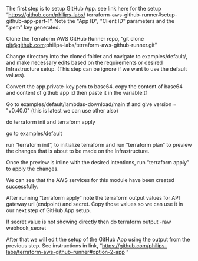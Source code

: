 The first step is to setup GitHub App. see link here for the setup “https://github.com/philips-labs/ terraform-aws-github-runner#setup-github-app-part-1“. Note the "App ID", "Client ID" parameters and the “.pem” key generated.

Clone the Terraform AWS GitHub Runner repo, “git clone git@github.com:philips-labs/terraform-aws-github-runner.git“

Change directory into the cloned folder and navigate to examples/default/, and make necessary edits based on the requirements or desired Infrastructure setup. (This step can be ignore if we want to use the default values).

Convert the app.private-key.pem to base64. copy the content of base64 and content of github app id then paste it in the variable.tf

Go to examples/default/lambdas-download/main.tf and give version = "v0.40.0" (this is latest we can use other also)

do terraform init and terraform apply

go to examples/default

run “terraform init”, to initialize terraform and run “terraform plan” to preview the changes that is about to be made on the Infrastructure.

Once the preview is inline with the desired intentions, run “terraform apply” to apply the changes.

We can see that the AWS services for this module have been created successfully.

After running “terraform apply” note the terraform output values for API gateway url (endpoint) and secret. Copy those values so we can use it in our next step of GitHub App setup.

If secret value is not showing directly then do terraform output -raw webhook_secret

After that we will edit the setup of the GitHub App using the output from the previous step. See instructions in link, “https://github.com/philips-labs/terraform-aws-github-runner#option-2-app “
